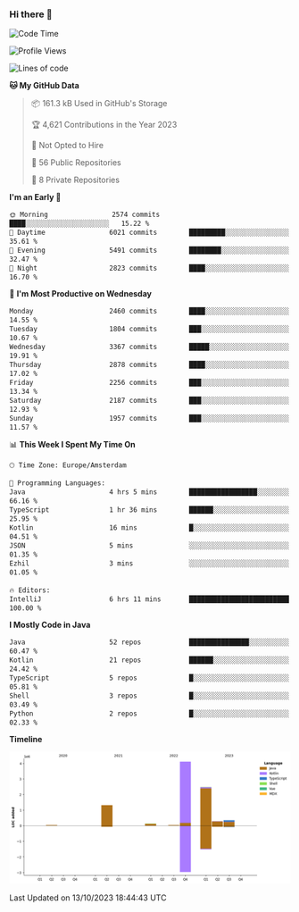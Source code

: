 ### Hi there 👋


<!--START_SECTION:waka-->
![Code Time](http://img.shields.io/badge/Code%20Time-3%2C583%20hrs%2049%20mins-blue)

![Profile Views](http://img.shields.io/badge/Profile%20Views-3-blue)

![Lines of code](https://img.shields.io/badge/From%20Hello%20World%20I%27ve%20Written-8.7%20million%20lines%20of%20code-blue)

**🐱 My GitHub Data** 

> 📦 161.3 kB Used in GitHub's Storage 
 > 
> 🏆 4,621 Contributions in the Year 2023
 > 
> 🚫 Not Opted to Hire
 > 
> 📜 56 Public Repositories 
 > 
> 🔑 8 Private Repositories 
 > 
**I'm an Early 🐤** 

```text
🌞 Morning                2574 commits        ████░░░░░░░░░░░░░░░░░░░░░   15.22 % 
🌆 Daytime                6021 commits        █████████░░░░░░░░░░░░░░░░   35.61 % 
🌃 Evening                5491 commits        ████████░░░░░░░░░░░░░░░░░   32.47 % 
🌙 Night                  2823 commits        ████░░░░░░░░░░░░░░░░░░░░░   16.70 % 
```
📅 **I'm Most Productive on Wednesday** 

```text
Monday                   2460 commits        ████░░░░░░░░░░░░░░░░░░░░░   14.55 % 
Tuesday                  1804 commits        ███░░░░░░░░░░░░░░░░░░░░░░   10.67 % 
Wednesday                3367 commits        █████░░░░░░░░░░░░░░░░░░░░   19.91 % 
Thursday                 2878 commits        ████░░░░░░░░░░░░░░░░░░░░░   17.02 % 
Friday                   2256 commits        ███░░░░░░░░░░░░░░░░░░░░░░   13.34 % 
Saturday                 2187 commits        ███░░░░░░░░░░░░░░░░░░░░░░   12.93 % 
Sunday                   1957 commits        ███░░░░░░░░░░░░░░░░░░░░░░   11.57 % 
```


📊 **This Week I Spent My Time On** 

```text
🕑︎ Time Zone: Europe/Amsterdam

💬 Programming Languages: 
Java                     4 hrs 5 mins        █████████████████░░░░░░░░   66.16 % 
TypeScript               1 hr 36 mins        ██████░░░░░░░░░░░░░░░░░░░   25.95 % 
Kotlin                   16 mins             █░░░░░░░░░░░░░░░░░░░░░░░░   04.51 % 
JSON                     5 mins              ░░░░░░░░░░░░░░░░░░░░░░░░░   01.35 % 
Ezhil                    3 mins              ░░░░░░░░░░░░░░░░░░░░░░░░░   01.05 % 

🔥 Editors: 
IntelliJ                 6 hrs 11 mins       █████████████████████████   100.00 % 
```

**I Mostly Code in Java** 

```text
Java                     52 repos            ███████████████░░░░░░░░░░   60.47 % 
Kotlin                   21 repos            ██████░░░░░░░░░░░░░░░░░░░   24.42 % 
TypeScript               5 repos             █░░░░░░░░░░░░░░░░░░░░░░░░   05.81 % 
Shell                    3 repos             █░░░░░░░░░░░░░░░░░░░░░░░░   03.49 % 
Python                   2 repos             █░░░░░░░░░░░░░░░░░░░░░░░░   02.33 % 
```



**Timeline**

![Lines of Code chart](https://raw.githubusercontent.com/powercasgamer/powercasgamer/master/assets/bar_graph.png)


 Last Updated on 13/10/2023 18:44:43 UTC
<!--END_SECTION:waka-->
